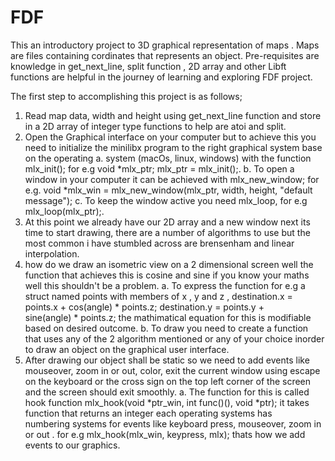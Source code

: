 # FDF
This an introductory project to 3D graphical representation of maps . Maps are files containing cordinates that represents an object. Pre-requisites are knowledge in get_next_line, split function , 2D array and other Libft functions are helpful in the journey of learning and exploring FDF project.

The first step to accomplishing this project is as follows;

1. Read map data, width and height using get_next_line function and store in a 2D array of integer type functions to help are atoi and split.
2. Open the Graphical interface on your computer but to achieve this you need to initialize the minilibx program to the right graphical system base on the operating
   a. system (macOs, linux, windows) with the function mlx_init(); for e.g void *mlx_ptr; mlx_ptr = mlx_init();.
   b. To open a window in your computer it can be achieved with mlx_new_window; for e.g. void *mlx_win = mlx_new_window(mlx_ptr, width, height, "default message");
   c. To keep the window active you need mlx_loop, for e.g mlx_loop(mlx_ptr);.
3. At this point we already have our 2D array and a new window next its time to start drawing, there are a number of algorithms to use but the most common i have stumbled across are brensenham and linear interpolation.
4. how do we draw an isometric view on a 2 dimensional screen well the function that achieves this is cosine and sine if you know your maths well this shouldn't be a problem.
   a. To express the function for e.g a struct named points with members of x , y and z , destination.x = points.x + cos(angle) * points.z; destination.y = points.y +       
      sine(angle) * points.z; the mathimatical equation for this is modifiable based on desired outcome.
   b. To draw you need to create a function that uses any of the 2 algorithm mentioned or any of your choice inorder to draw an object on the graphical user interface.
5. After drawing our object shall be static so we need to add events like mouseover, zoom in or out, color, exit the current window using escape on the keyboard or the cross       sign on the top left corner of the screen and the screen should exit smoothly.
   a. The function for this is called hook function mlx_hook(void *ptr_win, int func()(), void *ptr); it takes function that returns an integer each operating systems has     
      numbering systems for events like keyboard press, mouseover, zoom in or out . for e.g  mlx_hook(mlx_win, keypress, mlx); thats how we add events to our graphics.


